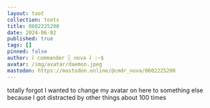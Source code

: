 ```yaml
---
layout: toot
collection: toots
title: 0602225200
date: 2024-06-02
published: true
tags: []
pinned: false
author: ⸸ commander ░ nova ⸸ :~$
avatar: /img/avatar/daemon.jpeg
mastodon: https://mastodon.online/@cmdr_nova/0602225200
---
```


totally forgot I wanted to change my avatar on here to something else because I got distracted by other things about 100 times

